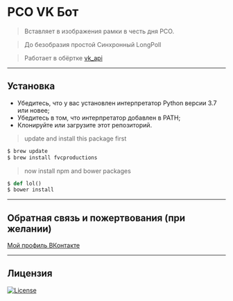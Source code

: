 РСО VK Бот
========================================================================================================================================

> Вставляет в изображения рамки в честь дня РСО.

> До безобразия простой Синхронный LongPoll

> Работает в обёртке [vk_api](https://github.com/python273/vk_api)

---

## Установка

- Убедитесь, что у вас установлен интерпретатор Python версии 3.7 или новее;
- Убедитесь в том, что интерпретатор добавлен в PATH;
- Клонируйте или загрузите этот репозиторий.

> update and install this package first

```python
$ brew update
$ brew install fvcproductions
```

> now install npm and bower packages

```python
$ def lol()
$ bower install
```

---

## Обратная связь и пожертвования (при желании)

[Мой профиль ВКонтакте](vk.com/fl1ckje)

---

## Лицензия

[![License](http://img.shields.io/:license-mit-blue.svg?style=flat-square)](http://badges.mit-license.org)
